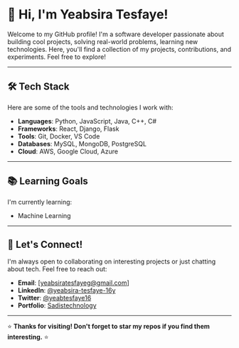 # 👋 Hi, I'm Yeabsira Tesfaye!

Welcome to my GitHub profile! I'm a software developer passionate about building cool projects, solving real-world problems, learning new technologies. Here, you'll find a collection of my projects, contributions, and experiments. Feel free to explore!

---

## 🛠️ Tech Stack

Here are some of the tools and technologies I work with:

- **Languages**:  Python, JavaScript, Java, C++, C#
- **Frameworks**: React, Django, Flask
- **Tools**: Git, Docker, VS Code
- **Databases**: MySQL, MongoDB, PostgreSQL
- **Cloud**: AWS, Google Cloud, Azure

---
<!---

## 🌟 Featured Projects

Here are some projects I'm proud of:

1. **[Project Name](link-to-repo)**: [Brief description of the project].
2. **[Project Name](link-to-repo)**: [Brief description of the project].
3. **[Project Name](link-to-repo)**: [Brief description of the project].

---

## 📈 GitHub Stats

Here's a snapshot of my GitHub activity:

![Your GitHub Stats](https://github-readme-stats.vercel.app/api?username=your-username&show_icons=true&theme=radical)

![Top Languages](https://github-readme-stats.vercel.app/api/top-langs/?username=your-username&layout=compact&theme=radical)

---

## 🏆 Achievements

- [Achievement 1, e.g., "Won Hackathon XYZ"]
- [Achievement 2, e.g., "Published a paper on ABC"]
- [Achievement 3, e.g., "Contributed to Open Source Project XYZ"]

---
--->

## 📚 Learning Goals

I'm currently learning:
- Machine Learning

---

## 🤝 Let's Connect!

I'm always open to collaborating on interesting projects or just chatting about tech. Feel free to reach out:

- **Email**: [yeabsiratesfayeg@gmail.com]
- **LinkedIn**: [@yeabsira-tesfaye-16y](https://linkedin.com/in/yeabsira-tesfaye-16y)
- **Twitter**: [@yeabtesfaye16](https://twitter.com/yeabtesfaye16)
- **Portfolio**: [Sadistechnology](https://sadistechnology.com)

---

⭐️ **Thanks for visiting! Don't forget to star my repos if you find them interesting.** ⭐️

<!---
YeabsiraTesfaye16/YeabsiraTesfaye16 is a ✨ special ✨ repository because its `README.md` (this file) appears on your GitHub profile.
You can click the Preview link to take a look at your changes.
--->
